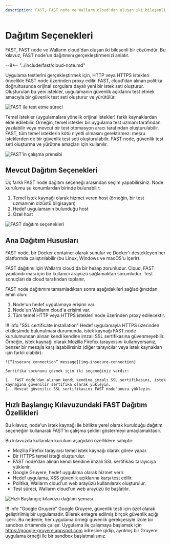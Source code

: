 ```yaml
---
description: FAST, FAST node ve Wallarm cloud'dan oluşan iki bileşenli bir çözümdür. Bu kılavuz, FAST node'un dağıtımını gerçekleştirmenizi anlatır.
---
```


[img-fast-integration]:         ../../images/fast/qsg/en/deployment-options/0-qsg-fast-depl.png
[img-fast-scheme]:              ../../images/fast/qsg/en/deployment-options/1-qsg-fast-work-scheme.png       
[img-fast-deployment-options]:  ../../images/fast/qsg/en/deployment-options/2-qsg-fast-depl-options.png    
[img-insecure-connection]:     ../../images/fast/qsg/common/deployment-options/3-qsg-fast-depl-insecure-cert.png    
[img-qsg-deployment-scheme]:    ../../images/fast/qsg/en/deployment-options/4-qsg-fast-depl-scheme.png
    
[link-https-google-gruyere]:    https://google-gruyere.appspot.com    

    
#   Dağıtım Seçenekleri

FAST, FAST node ve Wallarm cloud'dan oluşan iki bileşenli bir çözümdür. Bu kılavuz, FAST node'un dağıtımını gerçekleştirmenizi anlatır.

--8<-- "../include/fast/cloud-note.md"

Uygulama testlerini gerçekleştirmek için, HTTP veya HTTPS istekleri öncelikle FAST node üzerinden proxy edilir. FAST, cloud'dan alınan politika doğrultusunda orijinal sorgulara dayalı yeni bir istek seti oluşturur. Oluşturulan bu yeni istekler, uygulamanın güvenlik açıklarını test etmek amacıyla bir güvenlik test seti oluşturur ve yürütülür.

![FAST ile test etme süreci][img-fast-integration]

Temel istekler (uygulamalara yönelik orijinal istekler) farklı kaynaklardan elde edilebilir. Örneğin, temel istekler bir uygulama test uzmanı tarafından yazılabilir veya mevcut bir test otomasyon aracı tarafından oluşturulabilir. FAST, tüm temel isteklerin kötü niyetli olmasını gerektirmez: meşru isteklerden de bir güvenlik test seti oluşturulabilir. FAST node, güvenlik test seti oluşturma ve yürütme amaçları için kullanılır.

![FAST'in çalışma prensibi][img-fast-scheme]
    
    
##  Mevcut Dağıtım Seçenekleri 

Üç farklı FAST node dağıtım seçeneği arasından seçim yapabilirsiniz. Node kurulumu şu konumlardan birinde bulunabilir:
1.  Temel istek kaynağı olarak hizmet veren host (örneğin, bir test uzmanının dizüstü bilgisayarı)
2.  Hedef uygulamanın bulunduğu host
3.  Özel host

![FAST dağıtım seçenekleri][img-fast-deployment-options]
    
    
##  Ana Dağıtım Hususları

FAST node, bir Docker container olarak sunulur ve Docker'ı destekleyen her platformda çalıştırılabilir (bu Linux, Windows ve macOS'u içerir).

FAST dağıtımı için Wallarm cloud'da bir hesap zorunludur. Cloud, FAST yapılandırması için bir kullanıcı arayüzü sağlamaktan sorumludur. Test sonuçları da cloud tarafından toplanır.

FAST node dağıtımını tamamladıktan sonra aşağıdakileri sağladığınızdan emin olun:
1.  Node'un hedef uygulamaya erişimi var.
2.  Node'un Wallarm cloud'a erişimi var.
3.  Tüm temel HTTP veya HTTPS istekleri node üzerinden proxy edilecektir.

!!! info "SSL certificate installation"
    Hedef uygulamayla HTTPS üzerinden etkileşimde bulunulması durumunda, istek kaynağı FAST node kurulumundan alınan kendi kendine imzalı SSL sertifikasına güvenmeyebilir. Örneğin, istek kaynağı olarak Mozilla Firefox tarayıcısını kullanıyorsanız, benzer bir mesajla karşılaşabilirsiniz (diğer tarayıcılar veya istek kaynakları için farklı olabilir):
    
    ![“Insecure connection” message][img-insecure-connection]
    
    Sertifika sorununu çözmek için iki seçeneğiniz vardır:
    
    1.  FAST node'dan alınan kendi kendine imzalı SSL sertifikasını, istek kaynağına güvenilir sertifika olarak yükleyin.
    1.  Mevcut güvenilir SSL sertifikasını FAST node'unuza yükleyin.
  
##  Hızlı Başlangıç Kılavuzundaki FAST Dağıtım Özellikleri 

Bu kılavuz, node'un istek kaynağı ile birlikte yerel olarak kurulduğu dağıtım seçeneğini kullanarak FAST'in çalışma şeklini göstermeyi amaçlamaktadır.

Bu kılavuzda kullanılan kurulum aşağıdaki özelliklere sahiptir:

* Mozilla Firefox tarayıcısı temel istek kaynağı olarak görev yapar.
* Bir HTTPS temel isteği oluşturulur.
* FAST node'dan alınan kendi kendine imzalı SSL sertifikası tarayıcıya yüklenir.
* Google Gruyere, hedef uygulama olarak hizmet verir.
* Hedef uygulama, XSS güvenlik açıklarına karşı test edilir.
* Politika, Wallarm cloud'un web arayüzü kullanılarak oluşturulur.
* Test süreci, Wallarm cloud'un web arayüzü ile başlatılır.

![Hızlı Başlangıç kılavuzu dağıtım şeması][img-qsg-deployment-scheme]

!!! info "Google Gruyere"
    Google Gruyere, güvenlik testi için özel olarak geliştirilmiş bir uygulamadır. Bilerek entegre edilmiş birçok güvenlik açığı içerir. Bu nedenle, her uygulama örneği güvenlik gerekçesiyle izole bir sandbox ortamında çalışır. Uygulama ile çalışmaya başlamak için <https://google-gruyere.appspot.com> adresine gidip, ayrılmış bir Gruyere uygulama örneği ile bir sandbox başlatmalısınız.